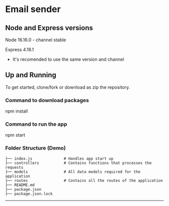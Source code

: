# Email sender

## Node and Express versions

Node 16.16.0 - channel stable</br>

Express 4.18.1

* It's recomended to use the same version and channel

## Up and Running

To get started, clone/fork or download as zip the repository.

### Command to download packages

  npm install

### Command to run the app

  npm start

### Folder Structure (Demo)

    ├── index.js              # Handles app start up 
    ├── controllers           # Contains functions that processes the requests
    ├── models                # All data models required for the application 
    ├── routes                # Contains all the routes of the application
    ├── README.md   
    ├── package.json
    ├── package.json.lock

------

